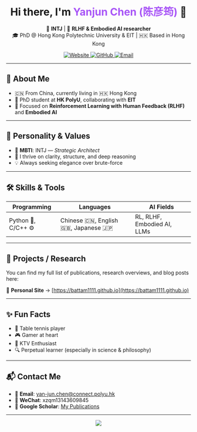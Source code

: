 <!-- README.md (GitHub Profile) -->

<div align="center">
<!--   <img src="https://avatars.githubusercontent.com/u/75498408?v=4" width="120" style="border-radius: 50%;" /> -->
  <h1 align="center">Hi there, I'm <span style="color:#a855f7;">Yanjun Chen (陈彦筠)</span> 👋</h1>
  <p align="center">
    🧠 <strong>INTJ</strong> | 🤖 <strong>RLHF & Embodied AI researcher</strong> <br/>
    🎓 PhD @ Hong Kong Polytechnic University & EIT | 🇭🇰 Based in Hong Kong
  </p>
  <p align="center">
    <a href="https://battam1111.github.io" target="_blank">
      <img alt="Website" src="https://img.shields.io/badge/Visit-Personal%20Site-blue?style=flat-square&logo=githubpages" />
    </a>
    <a href="https://github.com/Battam1111" target="_blank">
      <img alt="GitHub" src="https://img.shields.io/badge/GitHub-Battam1111-black?style=flat-square&logo=github" />
    </a>
    <a href="mailto:yan-jun.chen@connect.polyu.hk">
      <img alt="Email" src="https://img.shields.io/badge/Email-Contact%20Me-red?style=flat-square&logo=gmail" />
    </a>
  </p>
</div>

---

## 🧬 About Me

- 🇨🇳 From China, currently living in 🇭🇰 Hong Kong
- 🏫 PhD student at **HK PolyU**, collaborating with **EIT**
- 🔬 Focused on **Reinforcement Learning with Human Feedback (RLHF)** and **Embodied AI**

---

## 🧠 Personality & Values

- 🧭 **MBTI**: INTJ — *Strategic Architect*
- 📐 I thrive on clarity, structure, and deep reasoning
- 💡 Always seeking elegance over brute-force

---

## 🛠️ Skills & Tools

| Programming | Languages | AI Fields |
|-------------|-----------|-----------|
| Python 🐍, C/C++ ⚙️ | Chinese 🇨🇳, English 🇬🇧, Japanese 🇯🇵 | RL, RLHF, Embodied AI, LLMs |

---

## 💼 Projects / Research

You can find my full list of publications, research overviews, and blog posts here:

🔗 **Personal Site** → [https://battam1111.github.io](https://battam1111.github.io)

---

## ✨ Fun Facts

- 🏓 Table tennis player
- 🎮 Gamer at heart
- 🎤 KTV Enthusiast
- 🔍 Perpetual learner (especially in science & philosophy)

---

## 📬 Contact Me

- 📧 **Email**: [yan-jun.chen@connect.polyu.hk](mailto:yan-jun.chen@connect.polyu.hk)
- 💬 **WeChat**: xzqm13143609845
- 🧠 **Google Scholar**: [My Publications](https://scholar.google.com.hk/citations?user=Zg8cX0sAAAAJ)

---

<div align="center">
  <img src="https://capsule-render.vercel.app/api?type=waving&color=6b21a8&height=120&section=footer"/>
</div>
